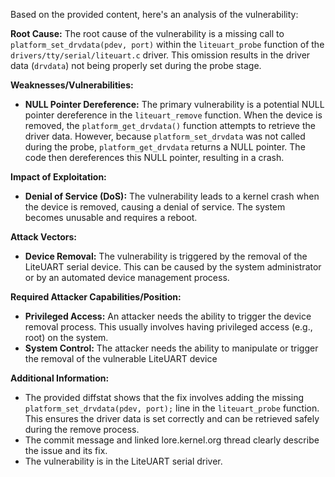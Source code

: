 Based on the provided content, here's an analysis of the vulnerability:

**Root Cause:**
The root cause of the vulnerability is a missing call to `platform_set_drvdata(pdev, port)` within the `liteuart_probe` function of the `drivers/tty/serial/liteuart.c` driver. This omission results in the driver data (`drvdata`) not being properly set during the probe stage.

**Weaknesses/Vulnerabilities:**
- **NULL Pointer Dereference:** The primary vulnerability is a potential NULL pointer dereference in the `liteuart_remove` function. When the device is removed, the `platform_get_drvdata()` function attempts to retrieve the driver data. However, because `platform_set_drvdata` was not called during the probe, `platform_get_drvdata` returns a NULL pointer. The code then dereferences this NULL pointer, resulting in a crash.

**Impact of Exploitation:**
- **Denial of Service (DoS):** The vulnerability leads to a kernel crash when the device is removed, causing a denial of service. The system becomes unusable and requires a reboot.

**Attack Vectors:**
- **Device Removal:** The vulnerability is triggered by the removal of the LiteUART serial device. This can be caused by the system administrator or by an automated device management process.

**Required Attacker Capabilities/Position:**
- **Privileged Access:** An attacker needs the ability to trigger the device removal process. This usually involves having privileged access (e.g., root) on the system.
- **System Control:** The attacker needs the ability to manipulate or trigger the removal of the vulnerable LiteUART device

**Additional Information:**
- The provided diffstat shows that the fix involves adding the missing `platform_set_drvdata(pdev, port);` line in the `liteuart_probe` function. This ensures the driver data is set correctly and can be retrieved safely during the remove process.
- The commit message and linked lore.kernel.org thread clearly describe the issue and its fix.
- The vulnerability is in the LiteUART serial driver.